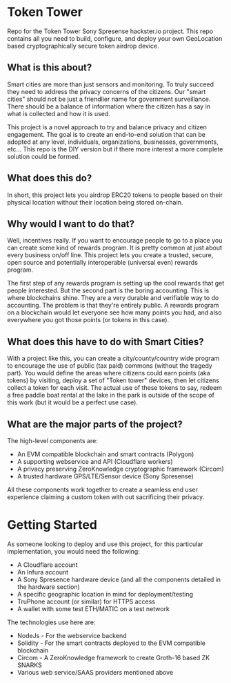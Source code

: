 # Token Tower
Repo for the Token Tower Sony Spresense hackster.io project. This repo contains all you need to build, configure, and deploy your own GeoLocation based cryptographically secure token airdrop device.

## What is this about?
Smart cities are more than just sensors and monitoring. To truly succeed they need to address the privacy concerns of the citizens. Our "smart cities" should not be just a friendlier name for government surveillance. There should be a balance of information where the citizen has a say in what is collected and how it is used. 

This project is a novel approach to try and balance privacy and citizen engagement. The goal is to create an end-to-end solution that can be adopted at any level, individuals, organizations, businesses, governments, etc...
This repo is the DIY version but if there more interest a more complete solution could be formed.

## What does this do?
In short, this project lets you airdrop ERC20 tokens to people based on their physical location without their location being stored on-chain.

## Why would I want to do that?
Well, incentives really. If you want to encourage people to go to a place you can create some kind of rewards program. It is pretty common at just about every business on/off line. This project lets you create a trusted, secure, open source and potentially interoperable (universal even) rewards program. 

The first step of any rewards program is setting up the cool rewards that get people interested. But the second part is the boring accounting. This is where blockchains shine. They are a very durable and verifiable way to do accounting. The problem is that they're entirely public. A rewards program on a blockchain would let everyone see how many points you had, and also everywhere you got those points (or tokens in this case).

## What does this have to do with Smart Cities?
With a project like this, you can create a city/county/country wide program to encourage the use of public (tax paid) commons (without the tragedy part). You would define the areas where citizens could earn points (aka tokens) by visiting, deploy a set of "Token tower" devices, then let citizens collect a token for each visit. The actual use of these tokens to say, redeem a free paddle boat rental at the lake in the park is outside of the scope of this work (but it would be a perfect use case).

## What are the major parts of the project?

The high-level components are:
 - An EVM compatible blockchain and smart contracts (Polygon)
 - A supporting webservice and API (Cloudflare workers)
 - A privacy preserving ZeroKnowledge cryptographic framework (Circom)
 - A trusted hardware GPS/LTE/Sensor device (Sony Spresense)

 All these components work together to create a seamless end user experience claiming a custom token with out sacrificing their privacy.

 # Getting Started

 As someone looking to deploy and use this project, for this particular implementation, you would need the following:

 - A Cloudflare account
 - An Infura account
 - A Sony Spresence hardware device (and all the components detailed in the hardware section)
 - A specific geographic location in mind for deployment/testing
 - TruPhone account (or similar) for HTTPS access
 - A wallet with some test ETH/MATIC on a test network


 The technologies use here are:
 - NodeJs - For the webservice backend
 - Solidity - For the smart contracts deployed to the EVM compatible blockchain
 - Circom - A ZeroKnowledge framework to create Groth-16 based ZK SNARKS
 - Various web service/SAAS providers mentioned above
 

